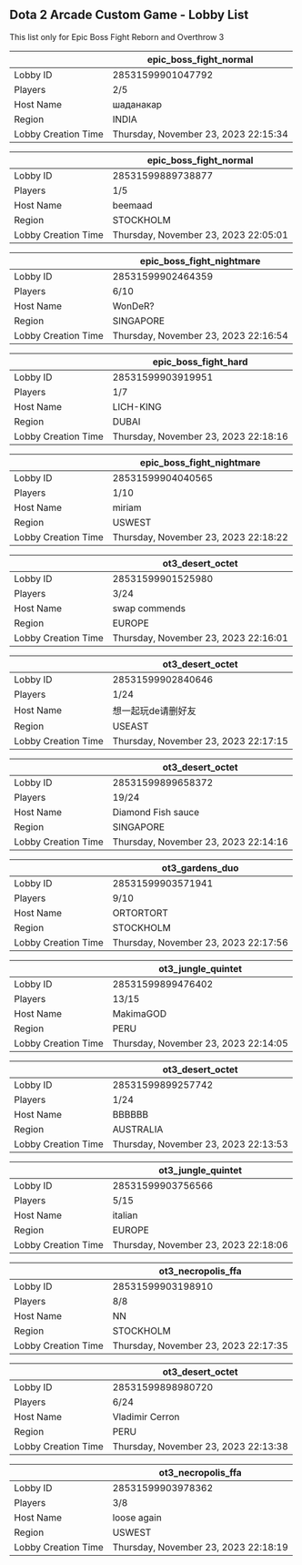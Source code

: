 ## Dota 2 Arcade Custom Game - Lobby List

This list only for Epic Boss Fight Reborn and Overthrow 3

|  | epic_boss_fight_normal |
| ------ | ------ |
| Lobby ID | 28531599901047792 |
| Players | 2/5 |
| Host Name | шаданакар |
| Region | INDIA |
| Lobby Creation Time | Thursday, November 23, 2023 22:15:34 |


|  | epic_boss_fight_normal |
| ------ | ------ |
| Lobby ID | 28531599889738877 |
| Players | 1/5 |
| Host Name | beemaad |
| Region | STOCKHOLM |
| Lobby Creation Time | Thursday, November 23, 2023 22:05:01 |


|  | epic_boss_fight_nightmare |
| ------ | ------ |
| Lobby ID | 28531599902464359 |
| Players | 6/10 |
| Host Name | WonDeR? |
| Region | SINGAPORE |
| Lobby Creation Time | Thursday, November 23, 2023 22:16:54 |


|  | epic_boss_fight_hard |
| ------ | ------ |
| Lobby ID | 28531599903919951 |
| Players | 1/7 |
| Host Name | LICH-KING |
| Region | DUBAI |
| Lobby Creation Time | Thursday, November 23, 2023 22:18:16 |


|  | epic_boss_fight_nightmare |
| ------ | ------ |
| Lobby ID | 28531599904040565 |
| Players | 1/10 |
| Host Name | miriam |
| Region | USWEST |
| Lobby Creation Time | Thursday, November 23, 2023 22:18:22 |


|  | ot3_desert_octet |
| ------ | ------ |
| Lobby ID | 28531599901525980 |
| Players | 3/24 |
| Host Name | swap commends |
| Region | EUROPE |
| Lobby Creation Time | Thursday, November 23, 2023 22:16:01 |


|  | ot3_desert_octet |
| ------ | ------ |
| Lobby ID | 28531599902840646 |
| Players | 1/24 |
| Host Name | 想一起玩de请删好友 |
| Region | USEAST |
| Lobby Creation Time | Thursday, November 23, 2023 22:17:15 |


|  | ot3_desert_octet |
| ------ | ------ |
| Lobby ID | 28531599899658372 |
| Players | 19/24 |
| Host Name | Diamond Fish sauce |
| Region | SINGAPORE |
| Lobby Creation Time | Thursday, November 23, 2023 22:14:16 |


|  | ot3_gardens_duo |
| ------ | ------ |
| Lobby ID | 28531599903571941 |
| Players | 9/10 |
| Host Name | ORTORTORT |
| Region | STOCKHOLM |
| Lobby Creation Time | Thursday, November 23, 2023 22:17:56 |


|  | ot3_jungle_quintet |
| ------ | ------ |
| Lobby ID | 28531599899476402 |
| Players | 13/15 |
| Host Name | MakimaGOD |
| Region | PERU |
| Lobby Creation Time | Thursday, November 23, 2023 22:14:05 |


|  | ot3_desert_octet |
| ------ | ------ |
| Lobby ID | 28531599899257742 |
| Players | 1/24 |
| Host Name | BBBBBB |
| Region | AUSTRALIA |
| Lobby Creation Time | Thursday, November 23, 2023 22:13:53 |


|  | ot3_jungle_quintet |
| ------ | ------ |
| Lobby ID | 28531599903756566 |
| Players | 5/15 |
| Host Name | italian |
| Region | EUROPE |
| Lobby Creation Time | Thursday, November 23, 2023 22:18:06 |


|  | ot3_necropolis_ffa |
| ------ | ------ |
| Lobby ID | 28531599903198910 |
| Players | 8/8 |
| Host Name | NN |
| Region | STOCKHOLM |
| Lobby Creation Time | Thursday, November 23, 2023 22:17:35 |


|  | ot3_desert_octet |
| ------ | ------ |
| Lobby ID | 28531599898980720 |
| Players | 6/24 |
| Host Name | Vladimir Cerron |
| Region | PERU |
| Lobby Creation Time | Thursday, November 23, 2023 22:13:38 |


|  | ot3_necropolis_ffa |
| ------ | ------ |
| Lobby ID | 28531599903978362 |
| Players | 3/8 |
| Host Name | loose again |
| Region | USWEST |
| Lobby Creation Time | Thursday, November 23, 2023 22:18:19 |


